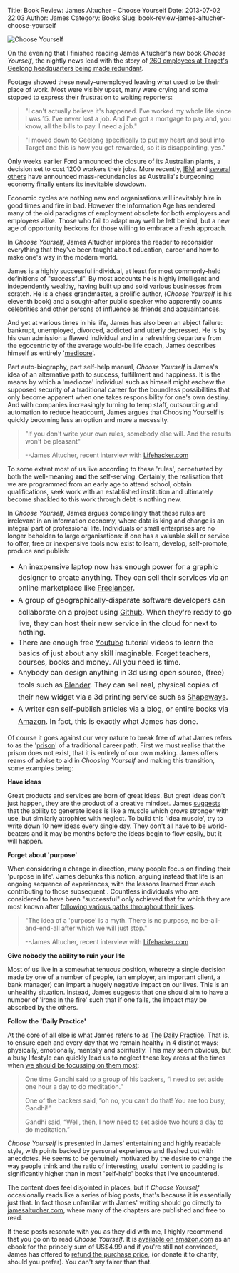 Title: Book Review: James Altucher - Choose Yourself
Date: 2013-07-02 22:03
Author: James 
Category: Books
Slug: book-review-james-altucher-choose-yourself

![Choose Yourself][]

On the evening that I finished reading James Altucher's new book *Choose
Yourself*, the nightly news lead with the story of [260 employees at
Target's Geelong headquarters being made redundant][].

Footage showed these newly-unemployed leaving what used to be their
place of work. Most were visibly upset, many were crying and some
stopped to express their frustration to waiting reporters:

> "I can't actually believe it's happened. I've worked my whole life
> since I was 15. I've never lost a job. And I've got a mortgage to pay
> and, you know, all the bills to pay. I need a job."

> "I moved down to Geelong specifically to put my heart and soul into
> Target and this is how you get rewarded, so it is disappointing, yes."

Only weeks earlier Ford announced the closure of its Australian plants,
a decision set to cost 1200 workers their jobs. More recently, [IBM][]
and [several others][] have announced mass-redundancies as Australia's
burgeoning economy finally enters its inevitable slowdown.

Economic cycles are nothing new and organisations will inevitably hire
in good times and fire in bad. However the Information Age has rendered
many of the old paradigms of employment obsolete for both employers and
employees alike. Those who fail to adapt may well be left behind, but a
new age of opportunity beckons for those willing to embrace a fresh
approach.

In *Choose Yourself*, James Altucher implores the reader to reconsider
everything that they've been taught about education, career and how to
make one's way in the modern world.<!--more-->

James is a highly successful individual, at least for most commonly-held
definitions of "successful". By most accounts he is highly intelligent
and independently wealthy, having built up and sold various businesses
from scratch. He is a chess grandmaster, a prolific author, (*Choose
Yourself* is his eleventh book) and a sought-after public speaker who
apparently counts celebrities and other persons of influence as friends
and acquaintances.

And yet at various times in his life, James has also been an abject
failure: bankrupt, unemployed, divorced, addicted and utterly depressed.
He is by his own admission a flawed individual and in a refreshing
departure from the egocentricity of the average would-be life coach,
James describes himself as entirely '[mediocre][]'.

Part auto-biography, part self-help manual, *Choose Yourself* is James's
idea of an alternative path to success, fulfillment and happiness. It is
the means by which a 'mediocre' individual such as himself might eschew
the supposed security of a traditional career for the boundless
possibilities that only become apparent when one takes responsibility
for one's own destiny. And with companies increasingly turning to temp
staff, outsourcing and automation to reduce headcount, James argues that
Choosing Yourself is quickly becoming less an option and more
a necessity.

> "If you don't write your own rules, somebody else will. And the
> results won't be pleasant"
>
> --James Altucher, recent interview with [Lifehacker.com][]

To some extent most of us live according to these 'rules', perpetuated
by both the well-meaning **and** the self-serving. Certainly, the
realisation that we are programmed from an early age to attend school,
obtain qualifications, seek work with an established institution and
ultimately become shackled to this work through debt is nothing new.

In *Choose Yourself*, James argues compellingly that these rules are
irrelevant in an information economy, where data is king and change is
an integral part of professional life. Individuals or small enterprises
are no longer beholden to large organisations: if one has a valuable
skill or service to offer, free or inexpensive tools now exist to learn,
develop, self-promote, produce and publish:

-   <span style="line-height: 1.714285714; font-size: 1rem;">An
    inexpensive laptop now has enough power for a graphic designer to
    create anything. They can sell their services via an online
    marketplace like [Freelancer][].</span>
-   <span style="line-height: 1.714285714; font-size: 1rem;">A group of
    geographically-disparate software developers can collaborate on a
    project using [Github][]. When they're ready to go live, they can
    host their new service in the cloud for next to nothing.</span>
-   <span style="line-height: 1.714285714; font-size: 1rem;">There are
    enough free [Youtube][] tutorial videos to learn the basics of just
    about any skill imaginable. Forget teachers, courses, books and
    money. All you need is time.</span>
-   <span style="line-height: 1.714285714; font-size: 1rem;">Anybody can
    design anything in 3d using open source, (free) tools such as
    [Blender][]. They can sell real, physical copies of their new widget
    via a 3d printing service such as [Shapeways][].</span>
-   <span style="line-height: 1.714285714; font-size: 1rem;">A writer
    can self-publish articles via a blog, or entire books via
    [Amazon][]. In fact, this is exactly what James has done.</span>

Of course it goes against our very nature to break free of what James
refers to as the '[prison][]' of a traditional career path. First we
must realise that the prison does not exist, that it is entirely of our
own making. James offers reams of advise to aid in *Choosing Yourself*
and making this transition, some examples being:

**Have ideas**

Great products and services are born of great ideas. But great ideas
don't just happen, they are the product of a creative mindset. James
[suggests][] that the ability to generate ideas is like a muscle which
grows stronger with use, but similarly atrophies with neglect. To build
this 'idea muscle', try to write down 10 new ideas every single day.
They don't all have to be world-beaters and it may be months before the
ideas begin to flow easily, but it will happen.

**Forget about 'purpose'**

When considering a change in direction, many people focus on finding
their 'purpose in life'. James debunks this notion, arguing instead that
life is an ongoing sequence of experiences, with the lessons learned
from each contributing to those subsequent . Countless individuals who
are considered to have been "successful" only achieved that for which
they are most known after [following various paths throughout their
lives][].

> "The idea of a 'purpose' is a myth. There is no purpose, no
> be-all-and-end-all after which we will just stop."
>
> --James Altucher, recent interview with [Lifehacker.com][]

**Give nobody the ability to ruin your life**

Most of us live in a somewhat tenuous position, whereby a single
decision made by one of a number of people, (an employer, an important
client, a bank manager) can impart a hugely negative impact on our
lives. This is an unhealthy situation. Instead, James suggests that one
should aim to have a number of 'irons in the fire' such that if one
fails, the impact may be absorbed by the others.

**Follow the 'Daily Practice'**

At the core of all else is what James refers to as [The Daily
Practice][]. That is, to ensure each and every day that we remain
healthy in 4 distinct ways: physically, emotionally, mentally and
spiritually. This may seem obvious, but a busy lifestyle can quickly
lead us to neglect these key areas at the times when [we should be
focussing on them most][]:

> One time Gandhi said to a group of his backers, “I need to set aside
> one hour a day to do meditation.”
>
> One of the backers said, “oh no, you can’t do that! You are too busy,
> Gandhi!”
>
> Gandhi said, “Well, then, I now need to set aside two hours a day to
> do meditation.”

*Choose Yourself* is presented in James' entertaining and highly
readable style, with points backed by personal experience and fleshed
out with anecdotes. He seems to be genuinely motivated by the desire to
change the way people think and the ratio of interesting, useful content
to padding is significantly higher than in most 'self-help' books that
I've encountered.

The content does feel disjointed in places, but if *Choose Yourself*
occasionally reads like a series of blog posts, that's because it is
essentially just that. In fact those unfamilar with James' writing
should go directly to [jamesaltucher.com][], where many of the chapters
are published and free to read.

If these posts resonate with you as they did with me, I highly recommend
that you go on to read *Choose Yourself*. It is [available on
amazon.com][] as an ebook for the princely sum of US\$4.99 and if you're
still not convinced, James has offered to [refund the purchase price][],
(or donate it to charity, should you prefer). You can't say fairer than
that.

  [Choose Yourself]: http://www.jamesaltucher.com/wp-content/uploads/2013/05/chooseyourselfbook.jpg
  [260 employees at Target's Geelong headquarters being made redundant]:
    http://www.abc.net.au/news/2013-06-12/target-confirms-up-to-260-jobs-to-go-at-head-office/4747864
  [IBM]: http://www.smh.com.au/it-pro/business-it/ibm-quietly-slashing-australian-jobs-20130619-2oic6.html
  [several others]: http://www.wsws.org/en/articles/2013/06/12/jobs-j12.html
  [mediocre]: http://techcrunch.com/2012/08/19/the-7-habits-of-highly-effective-mediocre-entrepreneurs/
  [Lifehacker.com]: http://lifehacker.com/im-james-altucher-and-this-is-how-i-work-514257641
  [Freelancer]: http://www.freelancer.com.au
  [Github]: http://github.com
  [Youtube]: http://www.youtube.com
  [Blender]: http://www.blender.org
  [Shapeways]: http://www.shapeways.com
  [Amazon]: http://www.amazon.com
  [prison]: http://www.jamesaltucher.com/2012/10/how-to-break-free-from-prison/
  [suggests]: http://www.jamesaltucher.com/2012/04/how-to-have-great-ideas/
  [following various paths throughout their lives]: http://www.jamesaltucher.com/2013/01/finding-your-goal-and-purpose-in-life/
  [The Daily Practice]: http://www.jamesaltucher.com/category/askjames/the-daily-practice/
  [we should be focussing on them most]: http://www.jamesaltucher.com/2012/08/5-things-i-learn-from-gandhi/
  [jamesaltucher.com]: http://www.jamesaltucher.com
  [available on amazon.com]: http://www.amazon.com/Choose-Yourself-ebook/dp/B00CO8D3G4
  [refund the purchase price]: http://www.jamesaltucher.com/2013/06/nobody-has-ever-made-this-offer-before-i-am-paying-people-back-if-they-read-my-book/
